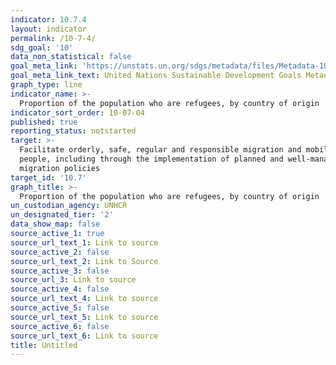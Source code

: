 ```yaml
---
indicator: 10.7.4
layout: indicator
permalink: /10-7-4/
sdg_goal: '10'
data_non_statistical: false
goal_meta_link: 'https://unstats.un.org/sdgs/metadata/files/Metadata-10-07-03.pdf'
goal_meta_link_text: United Nations Sustainable Development Goals Metadata (pdf 564kB)
graph_type: line
indicator_name: >-
  Proportion of the population who are refugees, by country of origin
indicator_sort_order: 10-07-04
published: true
reporting_status: notstarted
target: >-
  Facilitate orderly, safe, regular and responsible migration and mobility of
  people, including through the implementation of planned and well-managed
  migration policies
target_id: '10.7'
graph_title: >-
  Proportion of the population who are refugees, by country of origin
un_custodian_agency: UNHCR
un_designated_tier: '2'
data_show_map: false
source_active_1: true
source_url_text_1: Link to source
source_active_2: false
source_url_text_2: Link to Source
source_active_3: false
source_url_3: Link to source
source_active_4: false
source_url_text_4: Link to source
source_active_5: false
source_url_text_5: Link to source
source_active_6: false
source_url_text_6: Link to source
title: Untitled
---
```

